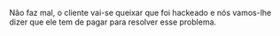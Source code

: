 <SeniorDev> Não faz mal, o cliente vai-se queixar que foi hackeado e nós vamos-lhe dizer que ele tem de pagar para resolver esse problema.